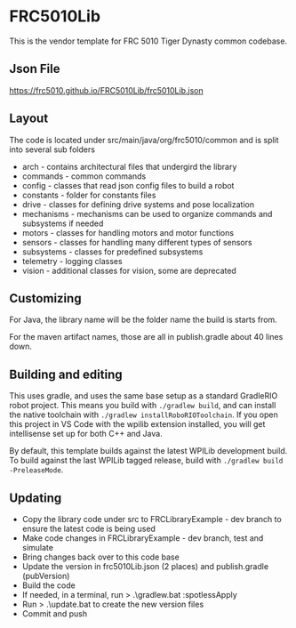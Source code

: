 # FRC5010Lib

This is the vendor template for FRC 5010 Tiger Dynasty common codebase.

## Json File

https://frc5010.github.io/FRC5010Lib/frc5010Lib.json

## Layout

The code is located under src/main/java/org/frc5010/common and is split into several sub folders<br/>
<ul>
    <li>arch - contains architectural files that undergird the library</li>
    <li>commands - common commands</li>
    <li>config - classes that read json config files to build a robot</li>
    <li>constants - folder for constants files</li>
    <li>drive - classes for defining drive systems and pose localization</li>
    <li>mechanisms - mechanisms can be used to organize commands and subsystems if needed</li>
    <li>motors - classes for handling motors and motor functions</li>
    <li>sensors - classes for handling many different types of sensors</li>
    <li>subsystems - classes for predefined subsystems</li>
    <li>telemetry - logging classes</li>
    <li>vision - additional classes for vision, some are deprecated</li>    
</ul>

## Customizing
For Java, the library name will be the folder name the build is starts from.

For the maven artifact names, those are all in publish.gradle about 40 lines down.

## Building and editing
This uses gradle, and uses the same base setup as a standard GradleRIO robot project. This means you build with `./gradlew build`, and can install the native toolchain with `./gradlew installRoboRIOToolchain`. If you open this project in VS Code with the wpilib extension installed, you will get intellisense set up for both C++ and Java.

By default, this template builds against the latest WPILib development build. To build against the last WPILib tagged release, build with `./gradlew build -PreleaseMode`.

## Updating
<ul>
<li>Copy the library code under src to FRCLibraryExample - dev branch to ensure the latest code is being used</li>
<li>Make code changes in FRCLibraryExample - dev branch, test and simulate</li>
<li>Bring changes back over to this code base</li>
<li>Update the version in frc5010Lib.json (2 places) and publish.gradle (pubVersion)</li>
<li>Build the code</li>
<li>If needed, in a terminal, run > .\gradlew.bat :spotlessApply</li>
<li>Run > .\update.bat to create the new version files</li>
<li>Commit and push</li> 
</ul>
